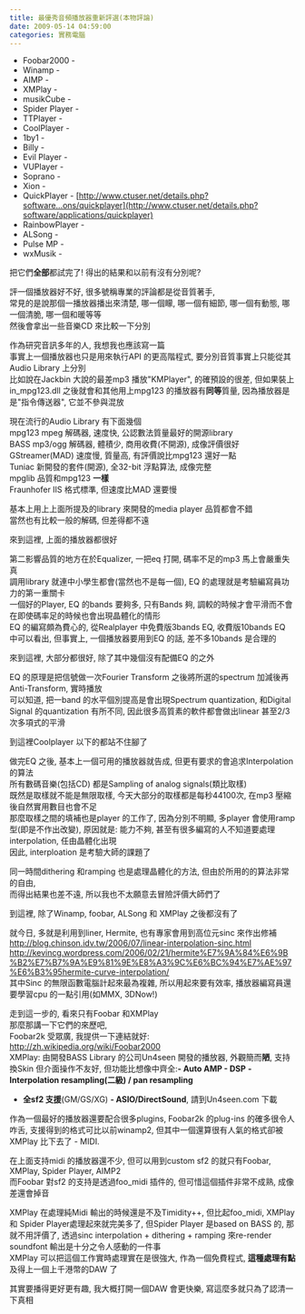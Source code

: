 ```yaml
---
title: 最優秀音頻播放器重新評選(本物評論)
date: 2009-05-14 04:59:00
categories: 實務電腦
---
```


  
- Foobar2000 -   
- Winamp -   
- AIMP -   
- XMPlay -   
- musikCube -   
- Spider Player -   
- TTPlayer -   
- CoolPlayer -   
- 1by1 -   
- Billy -   
- Evil Player -   
- VUPlayer -   
- Soprano -   
- Xion -   
- QuickPlayer - [http://www.ctuser.net/details.php?software...ons/quickplayer](http://www.ctuser.net/details.php?software/applications/quickplayer)  
- RainbowPlayer -   
- ALSong -   
- Pulse MP -   
- wxMusik -   
  
把它們**全部**都試完了! 得出的結果和以前有沒有分別呢?  
  
評一個播放器好不好, 很多號稱專業的評論都是從音質著手,   
常見的是說那個一播放器播出來清楚, 哪一個矇, 哪一個有細節, 哪一個有動態, 哪一個清脆, 哪一個和暖等等  
然後會拿出一些音樂CD 來比較一下分別  
  
作為研究音訊多年的人, 我想我也應該寫一篇  
事實上一個播放器也只是用來執行API 的更高階程式, 要分別音質事實上只能從其Audio Library 上分別  
比如說在Jackbin 大說的最差mp3 播放"KMPlayer", 的確預設的很差, 但如果裝上in\_mpg123.dll 之後就會和其他用上mpg123 的播放器有**同等**質量, 因為播放器是是"指令傳送器", 它並不參與混放  
  
現在流行的Audio Library 有下面幾個  
mpg123 mpeg 解碼器, 速度快, 公認數法質量最好的開源library  
BASS mp3/ogg 解碼器, 體積少, 商用收費(不開源), 成像評價很好  
GStreamer(MAD) 速度慢, 質量高, 有評價說比mpg123 還好一點  
Tuniac 新開發的套件(開源), 全32-bit 浮點算法, 成像完整  
mpglib 品質和mpg123 **一樣**  
Fraunhofer IIS 格式標準, 但速度比MAD 還要慢  
  
基本上用上上面所提及的library 來開發的media player 品質都會不錯  
當然也有比較一般的解碼, 但差得都不遠  
  
來到這裡, 上面的播放器都很好  
  
第二影響品質的地方在於Equalizer, 一把eq 打開, 碼率不足的mp3 馬上會嚴重失真  
調用library 就連中小學生都會(當然也不是每一個), EQ 的處理就是考驗編寫員功力的第一重關卡  
一個好的Player, EQ 的bands 要夠多, 只有Bands 夠, 調較的時候才會平滑而不會在即使碼率足的時候也會出現晶體化的情形  
EQ 的編寫頗為費心的, 從Realplayer 中免費版3bands EQ, 收費版10bands EQ 中可以看出, 但事實上, 一個播放器要用到EQ 的話, 差不多10bands 是合理的  
  
來到這裡, 大部分都很好, 除了其中幾個沒有配備EQ 的之外  
  
EQ 的原理是把信號做一次Fourier Transform 之後將所選的spectrum 加減後再Anti-Transform, 實時播放  
可以知道, 把一band 的水平個別提高是會出現Spectrum quantization, 和Digital Signal 的quantization 有所不同, 因此很多高質素的軟件都會做出linear 甚至2/3 次多項式的平滑  
  
到這裡Coolplayer 以下的都站不住腳了  
  
做完EQ 之後, 基本上一個可用的播放器就告成, 但更有要求的會追求Interpolation 的算法  
所有數碼音樂(包括CD) 都是Sampling of analog signals(類比取樣)  
既然是取樣就不能是無限取樣, 今天大部分的取樣都是每秒44100次, 在mp3 壓縮後自然實用數目也會不足  
那麼取樣之間的填補也是player 的工作了, 因為分別不明顯, 多player 會使用ramp 型(即是不作出改變), 原因就是: 能力不夠, 甚至有很多編寫的人不知道要處理interpolation, 任由晶體化出現  
因此, interploation 是考驗大師的課題了  
  
同一時間dithering 和ramping 也是處理晶體化的方法, 但由於所用的的算法非常的自由,   
而得出結果也差不遠, 所以我也不太願意去冒險評價大師們了  
  
到這裡, 除了Winamp, foobar, ALSong 和 XMPlay 之後都沒有了  
  
就今日, 多就是利用到liner, Hermite, 也有專家會用到高位元sinc 來作出修補  
http://blog.chinson.idv.tw/2006/07/linear-interpolation-sinc.html  
http://kevincg.wordpress.com/2006/02/21/hermite%E7%9A%84%E6%9B%B2%E7%B7%9A%E9%81%9E%E8%A3%9C%E6%BC%94%E7%AE%97%E6%B3%95hermite-curve-interpolation/  
其中Sinc 的無限函數電腦計起來最為複雜, 所以用起來要有效率, 播放器編寫員還要學習cpu 的一點引用(如MMX, 3DNow!)  
  
走到這一步的, 看來只有Foobar 和XMPlay  
那麼那講一下它們的來歷吧,   
Foobar2k 受眾廣, 我提供一下連結就好: http://zh.wikipedia.org/wiki/Foobar2000  
XMPlay: 由開發BASS Library 的公司Un4seen 開發的播放器, 外觀簡而**陋**, 支持換Skin 但介面操作不友好, 但功能比想像中齊全:**- Auto AMP - DSP** **- Interpolation resampling(二級) / pan resampling**  
- **全sf2 支援**(GM/GS/XG) **- ASIO/DirectSound**, 請到Un4seen.com 下載  
  
作為一個最好的播放器還要配合很多plugins, Foobar2k 的plug-ins 的確多很令人咋舌, 支援得到的格式可比以前winamp2, 但其中一個還算很有人氣的格式卻被XMPlay 比下去了 - MIDI.  
  
在上面支持midi 的播放器還不少, 但可以用到custom sf2 的就只有Foobar, XMPlay, Spider Player, AIMP2  
而Foobar 對sf2 的支持是透過foo\_midi 插件的, 但可惜這個插件非常不成熟, 成像差還會掉音  
  
XMPlay 在處理純Midi 輸出的時候還是不及Timidity++, 但比起foo\_midi, XMPlay和 Spider Player處理起來就完美多了, 但Spider Player 是based on BASS 的, 那就不用評價了, 透過sinc interpolation + dithering + ramping 來re-render soundfont 輸出是十分之令人感動的一件事  
XMPlay 可以把這個工作實時處理實在是很強大, 作為一個免費程式, **這種處理有點**及得上一個上千港幣的DAW 了  
  
其實要播得更好更有趣, 我大概打開一個DAW 會更快樂, 寫這麼多就只為了認清一下真相  
